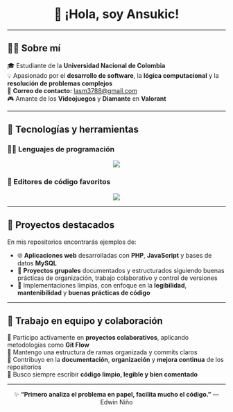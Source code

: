 <h1 align="center">👋 ¡Hola, soy Ansukic!</h1>

---

## 🧑‍🎓 Sobre mí

🎓 Estudiante de la **Universidad Nacional de Colombia**  
💡 Apasionado por el **desarrollo de software**, la **lógica computacional** y la **resolución de problemas complejos**  
📧 **Correo de contacto:** [lasm3788@gmail.com](mailto:lasm3788@gmail.com)  
🎮 Amante de los **Videojuegos** y **Diamante** en **Valorant**

---

## 🧰 Tecnologías y herramientas

### 👨‍💻 Lenguajes de programación
<p align="center">
  <img src="https://skillicons.dev/icons?i=python,java,javascript,php" />
</p>

### 🧩 Editores de código favoritos
<p align="center">
  <img src="https://skillicons.dev/icons?i=vscode,sublime" />
</p>

---

## 🚀 Proyectos destacados

En mis repositorios encontrarás ejemplos de:

- 🌐 **Aplicaciones web** desarrolladas con **PHP**, **JavaScript** y bases de datos **MySQL**  
- 💼 **Proyectos grupales** documentados y estructurados siguiendo buenas prácticas de organización, trabajo colaborativo y control de versiones  
- 🧱 Implementaciones limpias, con enfoque en la **legibilidad**, **mantenibilidad** y **buenas prácticas de código**

---

## 🤝 Trabajo en equipo y colaboración

🔹 Participo activamente en **proyectos colaborativos**, aplicando metodologías como **Git Flow**  
🔹 Mantengo una estructura de ramas organizada y commits claros  
🔹 Contribuyo en la **documentación**, **organización** y **mejora continua** de los repositorios  
🔹 Busco siempre escribir **código limpio, legible y bien comentado**

---

<p align="center">
  ✨ <strong>“Primero analiza el problema en papel, facilita mucho el código.”</strong> — Edwin Niño  
</p>
